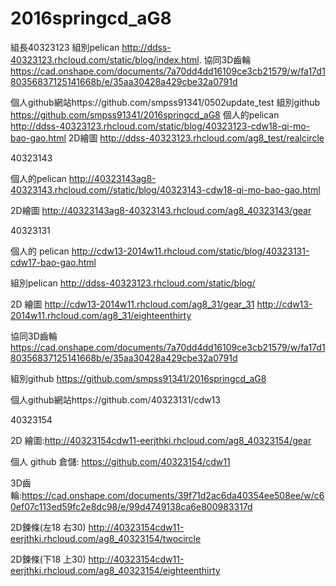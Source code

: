 # 2016springcd_aG8

組長40323123 
組別pelican http://ddss-40323123.rhcloud.com/static/blog/index.html.
協同3D齒輪 https://cad.onshape.com/documents/7a70dd4dd16109ce3cb21579/w/fa17d180356837125141668b/e/35aa30428a429cbe32a0791d

個人github網站https://github.com/smpss91341/0502update_test
組別github https://github.com/smpss91341/2016springcd_aG8
個人的pelican http://ddss-40323123.rhcloud.com/static/blog/40323123-cdw18-qi-mo-bao-gao.html
2D繪圖 http://ddss-40323123.rhcloud.com/ag8_test/realcircle


40323143 

個人的pelican http://40323143ag8-40323143.rhcloud.com//static/blog/40323143-cdw18-qi-mo-bao-gao.html

2D繪圖 http://40323143ag8-40323143.rhcloud.com/ag8_40323143/gear


40323131

個人的 pelican  http://cdw13-2014w11.rhcloud.com/static/blog/40323131-cdw17-bao-gao.html

組別pelican http://ddss-40323123.rhcloud.com/static/blog/

2D 繪圖 http://cdw13-2014w11.rhcloud.com/ag8_31/gear_31
            http://cdw13-2014w11.rhcloud.com/ag8_31/eighteenthirty

協同3D齒輪 https://cad.onshape.com/documents/7a70dd4dd16109ce3cb21579/w/fa17d180356837125141668b/e/35aa30428a429cbe32a0791d

組別github https://github.com/smpss91341/2016springcd_aG8

個人github網站https://github.com/40323131/cdw13

40323154

2D 繪圖:http://40323154cdw11-eerjthki.rhcloud.com/ag8_40323154/gear

個人 github 倉儲: https://github.com/40323154/cdw11

3D齒輪:https://cad.onshape.com/documents/39f71d2ac6da40354ee508ee/w/c60ef07c113ed59fc2e8dc98/e/99d4749138ca6e800983317d

2D鍊條(左18 右30) http://40323154cdw11-eerjthki.rhcloud.com/ag8_40323154/twocircle

2D鍊條(下18 上30) http://40323154cdw11-eerjthki.rhcloud.com/ag8_40323154/eighteenthirty
